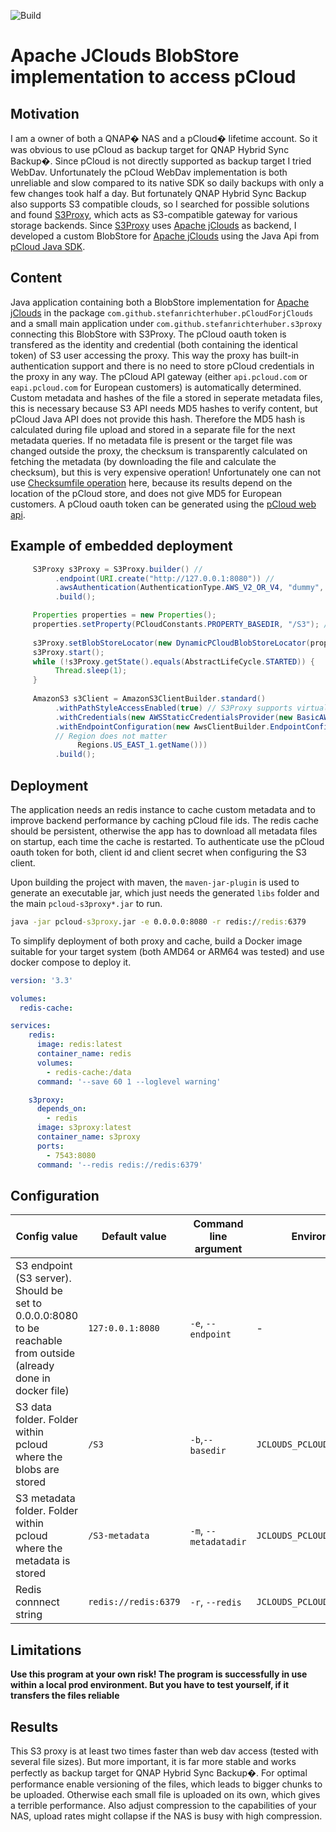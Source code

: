 ![Build](https://github.com/StefanRichterHuber/pCloudForJClouds/actions/workflows/maven.yml/badge.svg)

# Apache JClouds BlobStore implementation to access pCloud

## Motivation

I am a owner of both a QNAP� NAS and a pCloud� lifetime account. So it was obvious to use pCloud as backup target for QNAP Hybrid Sync Backup�.
Since pCloud is not directly supported as backup target I tried WebDav. 
Unfortunately the pCloud WebDav implementation is both unreliable and slow compared to its native SDK so daily backups with only a few changes took half a day. 
But fortunately QNAP Hybrid Sync Backup also supports S3 compatible clouds, so I searched for possible solutions and found [S3Proxy](https://github.com/gaul/s3proxy), which acts as S3-compatible gateway for various storage backends.
Since [S3Proxy](https://github.com/gaul/s3proxy) uses [Apache jClouds](https://jclouds.apache.org/) as backend, I developed a custom BlobStore for [Apache jClouds](https://jclouds.apache.org/) using the Java Api from [pCloud Java SDK](https://github.com/pCloud/pcloud-sdk-java).

## Content 
Java application containing both a BlobStore implementation for [Apache jClouds](https://jclouds.apache.org/) in the package `com.github.stefanrichterhuber.pCloudForjClouds` and a small main application under `com.github.stefanrichterhuber.s3proxy` connecting this BlobStore with S3Proxy.
The pCloud oauth token is transfered  as the identity and credential (both containing the identical token) of S3 user accessing the proxy. This way the proxy has built-in authentication support and there is no need to store pCloud credentials in the proxy in any way. The pCloud API gateway (either `api.pcloud.com` or `eapi.pcloud.com` for European customers) is automatically determined. Custom metadata and hashes of the file a stored in seperate metadata files, this is necessary because S3 API needs MD5 hashes to verify content, but pCloud Java API does not provide this hash. Therefore the MD5 hash is calculated during file upload and stored in a separate file for the next metadata queries. If no metadata file is present or the target file was changed outside the proxy, the checksum is transparently calculated on fetching the metadata (by downloading the file and calculate the checksum), but this is very expensive operation! Unfortunately one can not use [Checksumfile operation](https://docs.pcloud.com/methods/file/checksumfile.html) here, because its results depend on the location of the pCloud store, and does not give MD5 for European customers.
A pCloud oauth token can be generated using the [pCloud web api](https://docs.pcloud.com/methods/oauth_2.0/authorize.html).

## Example of embedded deployment

```java
     S3Proxy s3Proxy = S3Proxy.builder() //
          .endpoint(URI.create("http://127.0.0.1:8080")) //
          .awsAuthentication(AuthenticationType.AWS_V2_OR_V4, "dummy", "dummy") // Authentication here is ignored
          .build();

     Properties properties = new Properties();
     properties.setProperty(PCloudConstants.PROPERTY_BASEDIR, "/S3"); // Base directory within the pCloud account containing all containers. Should exist
		
     s3Proxy.setBlobStoreLocator(new DynamicPCloudBlobStoreLocator(properties)); // Enables dynamic authentication of pCloud
     s3Proxy.start();
     while (!s3Proxy.getState().equals(AbstractLifeCycle.STARTED)) {
          Thread.sleep(1);
     }
 
     AmazonS3 s3Client = AmazonS3ClientBuilder.standard()
          .withPathStyleAccessEnabled(true) // S3Proxy supports virtual host style, but its far easier to simply use path style access
          .withCredentials(new AWSStaticCredentialsProvider(new BasicAWSCredentials([pcloudToken], [pcloudToken]))) // Add pcloud token 
          .withEndpointConfiguration(new AwsClientBuilder.EndpointConfiguration("http://127.0.0.1:8080", // URL of the S3 Proxy
          // Region does not matter
               Regions.US_EAST_1.getName()))
          .build();
 ```

## Deployment

The application needs an redis instance to cache custom metadata and to improve backend performance by caching pCloud file ids. The redis cache should be persistent, otherwise the app has to download all metadata files on startup, each time the cache is restarted. To authenticate use the pCloud oauth token for both, client id and client secret when configuring the S3 client.

Upon building the project with maven, the `maven-jar-plugin` is used to generate an executable jar, which just needs the generated `libs` folder and the main `pcloud-s3proxy*.jar` to run.

```cmd
java -jar pcloud-s3proxy.jar -e 0.0.0.0:8080 -r redis://redis:6379
```

To simplify deployment of both proxy and cache, build a Docker image suitable for your target system (both AMD64 or ARM64 was tested) and use docker compose to deploy it. 

```yaml
version: '3.3'

volumes:
  redis-cache:

services:
    redis:
      image: redis:latest
      container_name: redis
      volumes:
        - redis-cache:/data
      command: '--save 60 1 --loglevel warning' 

    s3proxy:
      depends_on:
        - redis
      image: s3proxy:latest
      container_name: s3proxy
      ports:
        - 7543:8080
      command: '--redis redis://redis:6379'
```


## Configuration


| Config value | Default value | Command line argument | Environment variable |
| -----------  | ------------- | --------------------  | -------------------  |
| S3 endpoint (S3 server). Should be set to 0.0.0.0:8080 to be reachable from outside (already done in docker file)  | `127:0.0.1:8080` | `-e`, `--endpoint` | - |
| S3 data folder. Folder within pcloud where the blobs are stored | `/S3` | `-b`,`--basedir` | `JCLOUDS_PCLOUD_BASEDIR` |
| S3 metadata folder. Folder within pcloud where the metadata is stored | `/S3-metadata`| `-m`, `--metadatadir` | `JCLOUDS_PCLOUD_USERMETADATA_FOLDER` |
| Redis connnect string |  `redis://redis:6379` | `-r`, `--redis` | `JCLOUDS_PCLOUD_REDIS` |

## Limitations
**Use this program at your own risk! The program is successfully in use within a local prod environment. But you have to test yourself, if it transfers the files reliable**


## Results
This S3 proxy is at least two times faster than web dav access (tested with several file sizes). But more important, it is far more stable and works perfectly as backup target for QNAP Hybrid Sync Backup�. For optimal performance enable versioning of the files, which leads to bigger chunks to be uploaded. Otherwise each small file is uploaded on its own, which gives a terrible performance. Also adjust compression to the capabilities of your NAS, upload rates might collapse if the NAS is busy with high compression.

